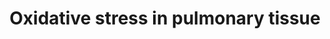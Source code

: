 ---
annotations:
- id: PW:0000378
  parent: regulatory pathway
  type: Pathway Ontology
  value: oxidative stress response pathway
authors:
- Burritaco
- Khanspers
citedin: ''
communities: []
description: AOP for stressor induced pulmonary adversities latest version
last-edited: 2024-11-29
ndex: null
organisms:
- Homo sapiens
redirect_from:
- /index.php/Pathway:WP5482
- /instance/WP5482
- /instance/WP5482_r135313
revision: r135313
schema-jsonld:
- '@context': https://schema.org/
  '@id': https://wikipathways.github.io/pathways/WP5482.html
  '@type': Dataset
  creator:
    '@type': Organization
    name: WikiPathways
  description: AOP for stressor induced pulmonary adversities latest version
  keywords: []
  license: CC0
  name: Oxidative stress in pulmonary tissue
seo: CreativeWork
title: Oxidative stress in pulmonary tissue
wpid: WP5482
---